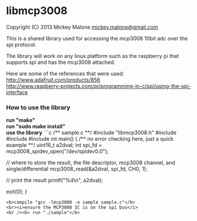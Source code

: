 libmcp3008
==========
Copyright (C) 2013 Mickey Malone     <mickey.malone@gmail.com>

This is a shared library used for accessing the mcp3008 10bit adc 
over the spi protocol.

The library will work on any linux platform such as the raspberry pi that supports spi and
has the mcp3008 attached.

Here are some of the references that were used:
<br />
<a href="http://www.adafruit.com/products/856">http://www.adafruit.com/products/856
</a>
<br />
<a href="http://www.raspberry-projects.com/pi/programming-in-c/spi/using-the-spi-interface">
http://www.raspberry-projects.com/pi/programming-in-c/spi/using-the-spi-interface</a>
<br />
<h3>How to use the library</h3>
<b>run "make"</b><br />
<b>run "sudo make install"</b><br />
<b>use the library</b>
```c
/** sample.c **/
#include "libmcp3008.h"
#include <stdio.h>
#include <stdint.h>
#include <stdlib.h>
int main()
{
  /** no error checking here, just a quick example **/
  uint16_t a2dval;
  int spi_fd = mcp3008_spidev_open("/dev/spidev0.0");
  
  // where to store the result, the file descriptor, mcp3008 channel, and single/differential
  mcp3008_read(&a2dval, spi_fd, CH0, 1);
  
  // print the result
  printf("%d\n", a2dval);
  
  exit(0);
}
```
<b>compile "gcc -lmcp3008 -o sample sample.c"</b>
<br><i>ensure the MCP3008 IC is on the spi bus</i>
<br /><b> run "./sample"</b>



